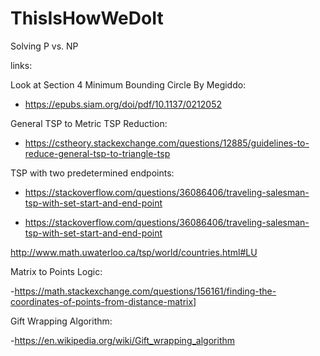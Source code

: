 # ThisIsHowWeDoIt
Solving P vs. NP

links:

Look at Section 4 Minimum Bounding Circle By Megiddo: 

- https://epubs.siam.org/doi/pdf/10.1137/0212052


General TSP to Metric TSP Reduction:

- https://cstheory.stackexchange.com/questions/12885/guidelines-to-reduce-general-tsp-to-triangle-tsp


TSP with two predetermined endpoints:

- https://stackoverflow.com/questions/36086406/traveling-salesman-tsp-with-set-start-and-end-point

- https://stackoverflow.com/questions/36086406/traveling-salesman-tsp-with-set-start-and-end-point


http://www.math.uwaterloo.ca/tsp/world/countries.html#LU

Matrix to Points Logic:

-https://math.stackexchange.com/questions/156161/finding-the-coordinates-of-points-from-distance-matrix]


Gift Wrapping Algorithm:

-https://en.wikipedia.org/wiki/Gift_wrapping_algorithm
